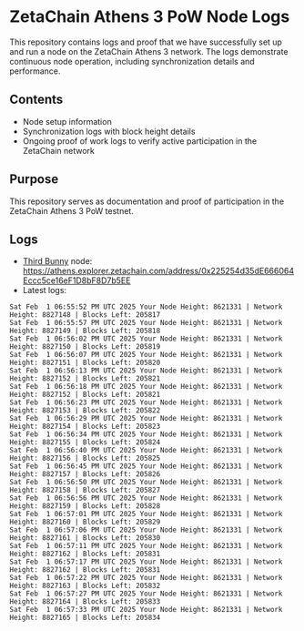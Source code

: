 # ZetaChain Athens 3 PoW Node Logs
This repository contains logs and proof that we have successfully set up and run a node on the ZetaChain Athens 3 network. The logs demonstrate continuous node operation, including synchronization details and performance.

## Contents
- Node setup information
- Synchronization logs with block height details
- Ongoing proof of work logs to verify active participation in the ZetaChain network

## Purpose
This repository serves as documentation and proof of participation in the ZetaChain Athens 3 PoW testnet.

## Logs

- [Third Bunny](https://thirdbunny.xyz/) node: https://athens.explorer.zetachain.com/address/0x225254d35dE666064Eccc5ce16eF1D8bF8D7b5EE
- Latest logs:
```
Sat Feb  1 06:55:52 PM UTC 2025 Your Node Height: 8621331 | Network Height: 8827148 | Blocks Left: 205817
Sat Feb  1 06:55:57 PM UTC 2025 Your Node Height: 8621331 | Network Height: 8827149 | Blocks Left: 205818
Sat Feb  1 06:56:02 PM UTC 2025 Your Node Height: 8621331 | Network Height: 8827150 | Blocks Left: 205819
Sat Feb  1 06:56:07 PM UTC 2025 Your Node Height: 8621331 | Network Height: 8827151 | Blocks Left: 205820
Sat Feb  1 06:56:13 PM UTC 2025 Your Node Height: 8621331 | Network Height: 8827152 | Blocks Left: 205821
Sat Feb  1 06:56:18 PM UTC 2025 Your Node Height: 8621331 | Network Height: 8827152 | Blocks Left: 205821
Sat Feb  1 06:56:23 PM UTC 2025 Your Node Height: 8621331 | Network Height: 8827153 | Blocks Left: 205822
Sat Feb  1 06:56:29 PM UTC 2025 Your Node Height: 8621331 | Network Height: 8827154 | Blocks Left: 205823
Sat Feb  1 06:56:34 PM UTC 2025 Your Node Height: 8621331 | Network Height: 8827155 | Blocks Left: 205824
Sat Feb  1 06:56:40 PM UTC 2025 Your Node Height: 8621331 | Network Height: 8827156 | Blocks Left: 205825
Sat Feb  1 06:56:45 PM UTC 2025 Your Node Height: 8621331 | Network Height: 8827157 | Blocks Left: 205826
Sat Feb  1 06:56:50 PM UTC 2025 Your Node Height: 8621331 | Network Height: 8827158 | Blocks Left: 205827
Sat Feb  1 06:56:56 PM UTC 2025 Your Node Height: 8621331 | Network Height: 8827159 | Blocks Left: 205828
Sat Feb  1 06:57:01 PM UTC 2025 Your Node Height: 8621331 | Network Height: 8827160 | Blocks Left: 205829
Sat Feb  1 06:57:06 PM UTC 2025 Your Node Height: 8621331 | Network Height: 8827161 | Blocks Left: 205830
Sat Feb  1 06:57:11 PM UTC 2025 Your Node Height: 8621331 | Network Height: 8827162 | Blocks Left: 205831
Sat Feb  1 06:57:17 PM UTC 2025 Your Node Height: 8621331 | Network Height: 8827162 | Blocks Left: 205831
Sat Feb  1 06:57:22 PM UTC 2025 Your Node Height: 8621331 | Network Height: 8827163 | Blocks Left: 205832
Sat Feb  1 06:57:27 PM UTC 2025 Your Node Height: 8621331 | Network Height: 8827164 | Blocks Left: 205833
Sat Feb  1 06:57:33 PM UTC 2025 Your Node Height: 8621331 | Network Height: 8827165 | Blocks Left: 205834
```
